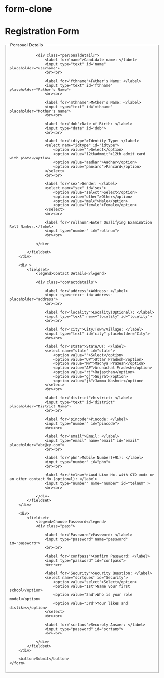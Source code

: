 # form-clone
<!DOCTYPE html>
<html lang="en">
<head>
    <meta charset="UTF-8">
    <meta name="viewport" content="width=device-width, initial-scale=1.0">
    <title>Document</title>
    <link rel="stylesheet" href="htmlproject.css"/>
</head>
<body>
    <h1>Registration Form</h1>
    <form action="/action.php">
        <div >
            <fieldset>
                <legend>Personal Details</legend>
            
                <div class="personaldetails">
                    <label for="name">Candidate name: </label>
                    <input type="text" id="name" placeholder="username">
                    <br><br>

                    <label for="fthname">Father's Name: </label>
                    <input type="text" id="fthname" placeholder="Father's Name">
                    <br><br>

                    <label for="mthname">Mother's Name: </label>
                    <input type="text" id="mthname" placeholder="Mother's name">
                    <br><br>

                    <label for="dob">Date of Birth: </label>
                    <input type="date" id="dob">
                    <br><br>

                    <label for="idtype">Identity Type: </label>
                    <select name="idtype" id="idtype">
                        <option value="">Select</option>
                        <option value="12thadmmit">12th admit card with photo</option>
                        <option value="aadhar">Aadhar</option>
                        <option value="pancard">Pancard</option>
                    </select>
                    <br><br>

                    <label for="sex">Gender: </label>
                    <select name="sex" id="sex">
                        <option value="select">Select</option>
                        <option value="other">Other</option>
                        <option value="male">Male</option>
                        <option value="female">Female</option>
                    </select>
                    <br><br>

                    <label for="rollnum">Enter Qualifying Examination Roll Number:</label>
                    <input type="number" id="rollnum">
                    <br><br>

                </div>           
            
            </fieldset>
        </div>

        <div >
            <fieldset>
                <legend>Contact Details</legend>

                <div class="contactdetails">
                                        
                    <label for="address">Address: </label>
                    <input type="text" id="address" placeholder="address">
                    <br><br>

                    <label for="locality">Locality(Optional): </label>
                    <input type="text" name="locality" id="locality">
                    <br><br>

                    <label for="city">City/Town/Village: </label>
                    <input type="text" id="city" placeholder="City">
                    <br><br>

                    <label for="state">State/UT: </label>
                    <select name="state" id="state">
                        <option value="">Select</option>
                        <option value="UP">Uttar Pradesh</option>
                        <option value="MP">Madhya Pradesh</option>
                        <option value="AP">Arunachal Pradesh</option>
                        <option value="rj">Rajasthan</option>
                        <option value="gj">Gujrat</option>
                        <option value="jk">Jammu Kashmir</option>
                    </select>
                    <br><br>

                    <label for="district">District: </label>
                    <input type="text" id="district" placeholder="District Name">
                    <br><br>

                    <label for="pincode">Pincode: </label>
                    <input type="number" id="pincode">
                    <br><br>

                    <label for="email">Email: </label>
                    <input type="email" name="email" id="email" placeholder="abc@xy.com">
                    <br><br>

                    <label for="phn">Mobile Number(+91): </label>
                    <input type="number" id="phn">
                    <br><br>

                    <label for="telnum">Land Line No. with STD code or an other contact No.(optional): </label>
                    <input type="number" name="number" id="telnum" >
                    <br><br>

                </div>
            </fieldset>
        </div>

        <div>
            <fieldset>
                <legend>Choose Password</legend>
                <div class="pass">

                    <label for="Password">Password: </label>
                    <input type="password" name="password" id="password">
                    <br><br>

                    <label for="confpass">Confirm Password: </label>
                    <input type="password" id="confpass">
                    <br><br>

                    <label for="Security">Security Question: </label>
                    <select name="scrtques" id="Security">
                        <option value="select">Select</option>
                        <option value="1st">Name your first school</option>
                        <option value="2nd">Who is your role model</option>
                        <option value="3rd">Your likes and dislikes</option>
                    </select>
                    <br><br>

                    <label for="scrtans">Securoty Answer: </label>
                    <input type="password" id="scrtans">
                    <br><br>

                </div>
            </fieldset>
        </div>

        <button>Submit</button>
    </form>
    
</body>
</html>

